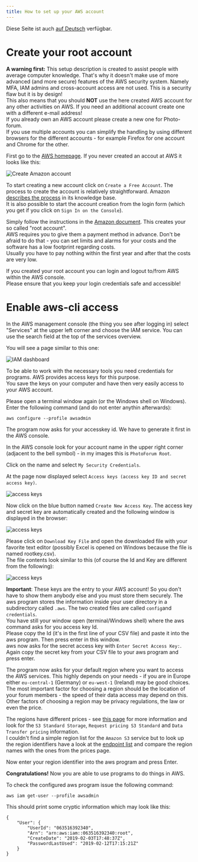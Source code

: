 ```yaml
---
title: How to set up your AWS account
---
```


Diese Seite ist auch [auf Deutsch](../awssetup_de) verfügbar.

# Create your root account

**A warning first:** This setup description is created to assist people with
average computer knowledge. That's why it doesn't make use of more advanced
(and more secure) features of the AWS security system. Namely MFA, IAM admins
and cross-account access are not used. This is a security flaw but it is by design!   
This also means that you should **NOT** use the here created AWS account for
any other activities on AWS. If you need an additional account create one with
a different e-mail address!  
If you already own an AWS account please create a new one for Photo-forum.   
If you use multiple accounts you can simplify the handling by using different
browsers for the different accounts - for example Firefox for one account and
Chrome for the other.

First go to the [AWS homepage](https://aws.amazon.com/free/). If you never
created an accout at AWS it looks like this:

![Create Amazon account](../img/Amazon-Free-Tier.jpg)

To start creating a new account click on `Create a Free Account`. The process to create
the account is relatively straightforward. Amazon
[describes the process](https://aws.amazon.com/premiumsupport/knowledge-center/create-and-activate-aws-account/)
in its knowledge base.  
It is also possible to start the account creation from the login form (which you get if
you click on `Sign In on the Console`).

Simply follow the instructions in the
[Amazon document](https://aws.amazon.com/premiumsupport/knowledge-center/create-and-activate-aws-account/). This creates your so called "root account".   
AWS requires you to give them a payment method in advance.
Don't be afraid to do that - you can set limits and alarms for your
costs and the software has a low footprint regarding costs.   
Usually you have to pay nothing within the first year and after that the costs
are very low.

If you created your root account you can login and logout to/from AWS within the AWS console.   
Please ensure that you keep your login credentials safe and accessible!

# Enable aws-cli access

In the AWS management console (the thing you see after logging in) select "Services" at the upper left
corner and choose the IAM service. You can use the search field at the top of the services overview.

You will see a page similar to this one:

![IAM dashboard](../img/IAM.jpg)

To be able to work with the necessary tools you need credentials for programs. AWS provides
access keys for this purpose.  
You save the keys on your computer and have then very easily access to your AWS account.  

Please open a terminal window again (or the Windows shell on Windows). Enter the following
command (and do not enter anythin afterwards):
```Shell
aws configure --profile awsadmin
```
The program now asks for your accesskey id. We have to generate it first in the AWS console.

In the AWS console look for your account name in the upper right corner (adjacent to the
bell symbol) - in my images this is `PhotoForum Root`.

Click on the name and select `My Security Credentials`.   

At the page now displayed select `Access keys (access key ID and secret access key)`.

![access keys](../img/accesskeys.jpg)

Now click on the blue button named `Create New Access Key`. The access key and secret key are
automatically created and the following window is displayed in the browser:

![access keys](../img/keycreated.jpg)

Please click on `Download Key File` and open the downloaded file with your favorite text
editor (possibly Excel is opened on Windows because the file is named rootkey.csv).  
The file contents look similar to this (of course the Id and Key are different from the following):

![access keys](../img/keys.jpg)

**Important**: These keys are the entry to your AWS account! So you don't have to show them
anybody else and you must store them securely.
The aws program stores the information inside your user directory in a subdirectory called
`.aws`. The two created files are called `config`and `credentials`.    
You have still
your window open (terminal/Windows shell) where the aws command asks for you access key Id.   
Please copy the Id (it's in the first line of your CSV file) and paste it into the aws
program. Then press enter in this window.   
aws now asks for the secret access key with `Enter Secret Access Key:`.   
Again copy the secret key from your CSV file to your aws program and press enter.

The program now asks for your default region where you want to access the AWS services.
This highly depends on your needs - if you are in Europe either `eu-central-1` (Germany) or
`eu-west-1` (Ireland) may be good choices. The most important factor for choosing a region
should be the location of your forum members - the speed of their data access may depend on this.   
Other factors of choosing a region may be privacy regulations, the law or even the price.

The regions have different prices - see
[this page](https://aws.amazon.com/s3/pricing/?nc1=h_ls) for more information and look
for the `S3 Standard Storage`, `Request pricing S3 Standard` and `Data Transfer pricing`
information.    
I couldn't find a simple region list for the `Amazon S3` service but
to look up the region identifiers have
a look at the [endpoint list](https://docs.aws.amazon.com/general/latest/gr/rande.html)
and compare the region names with the ones from the prices page.

Now enter your region identifier into the aws program and press Enter.

**Congratulations!** Now you are able to use programs to do things in AWS.

To check the configured aws program issue the following command:
```Shell
aws iam get-user --profile awsadmin
```

This should print some cryptic information which may look like this:
```
{
    "User": {
        "UserId": "063516392340",
        "Arn": "arn:aws:iam::063516392340:root",
        "CreateDate": "2019-02-03T17:48:37Z",
        "PasswordLastUsed": "2019-02-12T17:15:21Z"
    }
}
```
